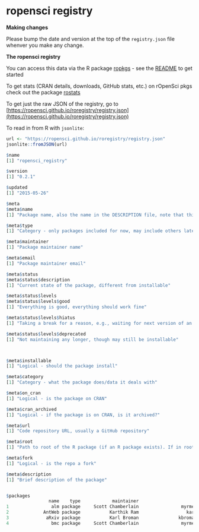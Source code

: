 ropensci registry
===============

__Making changes__

Please bump the date and version at the top of the `registry.json` file whenver you make any change.

__The ropensci registry__

You can access this data via the R package [ropkgs](https://github.com/ropensci/ropkgs) - see the [README](https://github.com/ropensci/ropkgs#installation) to get started

To get stats (CRAN details, downloads, GitHub stats, etc.) on rOpenSci pkgs check out the package [rostats](https://github.com/ropensci/rostats)

To get just the raw JSON of the registry, go to [https://ropensci.github.io/roregistry/registry.json](https://ropensci.github.io/roregistry/registry.json)

To read in from R with `jsonlite`:

```r
url <- "https://ropensci.github.io/roregistry/registry.json"
jsonlite::fromJSON(url)
```

```r
$name
[1] "ropensci_registry"

$version
[1] "0.2.1"

$updated
[1] "2015-05-26"

$meta
$meta$name
[1] "Package name, also the name in the DESCRIPTION file, note that this may be different from the GitHub repo name"

$meta$type
[1] "Category - only packages included for now, may include others later"

$meta$maintainer
[1] "Package maintainer name"

$meta$email
[1] "Package maintainer email"

$meta$status
$meta$status$description
[1] "Current state of the package, different from installable"

$meta$status$levels
$meta$status$levels$good
[1] "Everything is good, everything should work fine"

$meta$status$levels$hiatus
[1] "Taking a break for a reason, e.g., waiting for next version of an API"

$meta$status$levels$deprecated
[1] "Not maintaining any longer, though may still be installable"



$meta$installable
[1] "Logical - should the package install"

$meta$category
[1] "Category - what the package does/data it deals with"

$meta$on_cran
[1] "Logical - is the package on CRAN"

$meta$cran_archived
[1] "Logical - if the package is on CRAN, is it archived?"

$meta$url
[1] "Code repository URL, usually a GitHub repository"

$meta$root
[1] "Path to root of the R package (if an R package exists). If in root of repo, then zero length string"

$meta$fork
[1] "Logical - is the repo a fork"

$meta$description
[1] "Brief description of the package"


$packages
                name    type            maintainer                                  email     status
1                alm package     Scott Chamberlain                myrmecocystus@gmail.com       good
2             AntWeb package           Karthik Ram                  karthik.ram@gmail.com       good
3              aRxiv package           Karl Broman               kbroman@biostat.wisc.edu       good
4                bmc package     Scott Chamberlain                myrmecocystus@gmail.com       good
```
